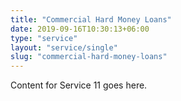 ```yaml
---
title: "Commercial Hard Money Loans"
date: 2019-09-16T10:30:13+06:00
type: "service"
layout: "service/single"
slug: "commercial-hard-money-loans"
---
```



Content for Service 11 goes here.
